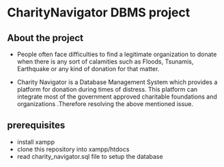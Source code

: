 # CharityNavigator DBMS project

## About the project

- People often face difficulties to find a legitimate organization to donate when there is any sort of calamities such as Floods, Tsunamis, Earthquake or any kind of donation for that matter.  
 
- Charity Navigator is a Database Management System which provides a platform for donation during times of distress. This platform can integrate most of the government approved charitable foundations and organizations .Therefore resolving the above mentioned issue. 

## prerequisites

- install xampp
- clone this repository into xampp/htdocs
- read charity_navigator.sql file to setup the database
